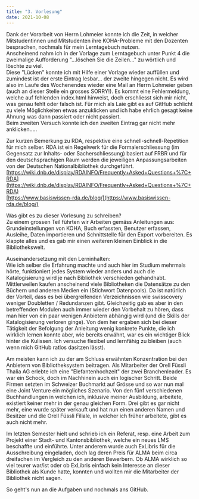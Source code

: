 ```yaml
---
title: "3. Vorlesung"
date: 2021-10-08
---
```


Dank der Vorarbeit von Herrn Lohmeier konnte ich die Zeit, in welcher Mitstudentinnen und Mitstudenten ihre KOHA-Probleme mit den Dozenten besprachen, nochmals für mein Lerntagebuch nutzen.    
Anscheinend nahm ich in der Vorlage zum Lerntagebuch unter Punkt 4 die zweimalige Aufforderung "...löschen Sie die Zeilen..." zu wörtlich und löschte zu viel.   
Diese "Lücken" konnte ich mit Hilfe einer Vorlage wieder auffüllen und zumindest ist der erste Eintrag lesbar... der zweite hingegen nicht. Es wird also im Laufe des Wochenendes wieder eine Mail an Herrn Lohmeier geben (auch an dieser Stelle ein grosses SORRY!). Es kommt eine Fehlermeldung, welche auf fehlenden index.html hinweist, doch erschliesst sich mir nicht, was genau fehlt oder falsch ist. Für mich als Laie gibt es auf GitHub schlicht zu viele Möglichkeiten etwas anzuklicken und ich habe ehrlich gesagt keine Ahnung was dann passiert oder nicht passiert.   
Beim zweiten Versuch konnte ich den zweiten Eintrag gar nicht mehr anklicken.....

Zur kurzen Bemerkung zu RDA, respektive eine schnell-schnell-Repetition für mich selber.
RDA ist ein Regelwerk für die Formalerschliessung (im Gegensatz zur Inhalts- oder Sacherschliessung) basiert auf FRBR und für den deutschsprachigen Raum werden die jeweiligen Anpassungsarbeiten von der Deutschen Nationalbibliothek durchgeführt.   
[https://wiki.dnb.de/display/RDAINFO/Frequently+Asked+Questions+%7C+RDA](https://wiki.dnb.de/display/RDAINFO/Frequently+Asked+Questions+%7C+RDA)   
[https://www.basiswissen-rda.de/blog/](https://www.basiswissen-rda.de/blog/)

Was gibt es zu dieser Vorlesung zu schreiben?    
Zu einem grossen Teil führten wir Arbeiten gemäss Anleitungen aus: Grundeinstellungen von KOHA, Buch erfassten, Benutzer erfassen, Ausleihe, Daten importieren und Schnittstelle für den Export vorbereiten. Es klappte alles und es gab mir einen weiteren kleinen Einblick in die Bibliothekswelt. 

Auseinandersetzung mit den Lerninhalten:   
Wie ich selber die Erfahrung machte und auch hier im Studium mehrmals hörte, funktioniert jedes System wieder anders und auch die Katalogisierung wird je nach Bibliothek verschieden gehandhabt.
Mittlerweilen kaufen anscheinend viele Bibliotheken die Datensätze zu den Büchern und anderen Medien ein (Stichwort Datenpools). Da ist natürlich der Vorteil, dass es bei übergreifenden Verzeichnissen wie swisscovery weniger Doubletten / Redundanzen gibt. Gleichzeitig gab es aber in den betreffenden Modulen auch immer wieder den Vorbehalt zu hören, dass man hier von ein paar wenigen Anbietern abhängig wird (und die Skills der Katalogisierung verloren ginge).
Von dem her ergaben sich bei dieser Tätigkeit der Befolgung der Anleitung wenig konkrete Punkte, die ich wirklich lernen konnte aber, wie bereits erwähnt, war es ein wichtiger Blick hinter die Kulissen. 
Ich versuche flexibel und lernfähig zu bleiben (auch wenn mich GitHub ratlos dasitzen lässt).

Am meisten kann ich zu der am Schluss erwähnten Konzentration bei den Anbietern von Bibliotheksystem beitragen. Als Mitarbeiter der Orell Füssli Thalia AG erlebte ich eine "Elefantenhochzeit" der zwei Branchenleader. Es war ein Schock, doch im Nachhinein auch ein logischer Schritt. Beide Firmen setzten im Schweizer Buchmarkt auf Grösse und so war nun mal eine Joint Venture ein mögliches Szenario.
Von den fünf verschiedenen Buchhandlungen in welchen ich, inklusive meiner Ausbildung, arbeitete, existiert keiner mehr in der genau gleichen Form. Drei gibt es gar nicht mehr, eine wurde später verkauft und hat nun einen anderen Namen und Besitzer und die Orell Füssli Filiale, in welcher ich früher arbeitete, gibt es auch nicht mehr.

Im letzten Semester hielt und schrieb ich ein Referat, resp. eine Arbeit zum Projekt einer Stadt- und Kantonsbibliothek, welche ein neues LMS beschaffte und einführte. Unter anderem wurde auch ExLibris für die Ausschreibung eingeladen, doch lag deren Preis für ALMA beim circa dreifachen im Vergleich zu den anderen Bewerbern. Ob ALMA wirklich so viel teurer war/ist oder ob ExLibris einfach kein Interesse an dieser Bibliothek als Kunde hatte, konnten und wollten mir die Mitarbeiter der Bibliothek nicht sagen. 
   
So geht's nun an die Aufgaben und nochmals ans GitHub.
